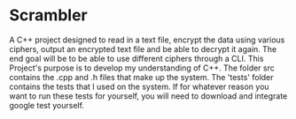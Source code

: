 # Scrambler
A C++ project designed to read in a text file, encrypt the data using various ciphers, output an encrypted text file and be able to decrypt it again.
The end goal will be to be able to use different ciphers through a CLI. This Project's purpose is to develop my understanding of C++.
The folder src contains the .cpp and .h files that make up the system.
The 'tests' folder contains the tests that I used on the system. If for whatever reason you want to run these tests for yourself, you will need 
to download and integrate google test yourself.


